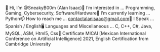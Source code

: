 👋 Hi, I’m @SneakyB00m (Alan Isaac)👀 I’m interested in ... Programming, Gaming, Cybersecurity, Software/Hardware🌱 I’m currently learning ... Python📫 How to reach me ... contactalanisaac@gmail.com🔣 I Speak ... Spanish / English🖥️ Languages and Miscellaneous ... C, C++, C#, Java, MySQL, ASM, Html5, Css📜 Certificate MICAI [Mexican International Conference on Artificial Intelligence] 2021, English Certification from Cambridge University
